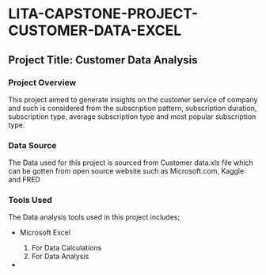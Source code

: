 # LITA-CAPSTONE-PROJECT-CUSTOMER-DATA-EXCEL

## Project Title: Customer Data Analysis 

### Project Overview 
This project aimed to generate insights on the customer service of company and such is considered from the subscription pattern, subscription duration, subscription type, average subscription type and most popular subscription type.

### Data Source
The Data used for this project is sourced from Customer data.xls file which can be gotten from open source website such as Microsoft.com, Kaggle and FRED

### Tools Used
The Data analysis tools used in this project includes;

- Microsoft Excel
  1. For Data Calculations
  2. For Data Analysis 

- 

